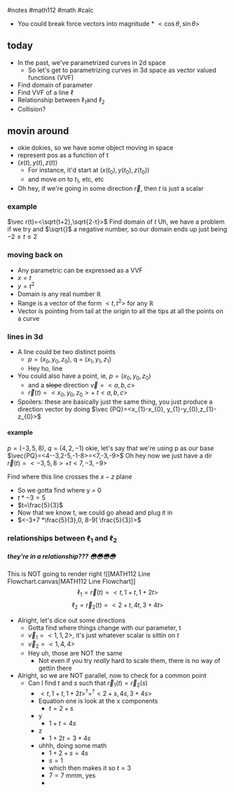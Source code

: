#notes #math112 #math #calc


- You could break force vectors into magnitude *  $<\cos{\theta},\sin{\theta}>$

## today
- In the past, we've parametrized curves in 2d space
	- So let's get to parametrizing curves in 3d space as vector valued functions (VVF)
- Find domain of parameter
- Find VVF of a line $\ell$ 
- Relationship between $\ell_{1}$and $\ell_{2}$
- Collision?




## movin around
- okie dokies, so we have some object moving in space
- represent pos as a function of t
- $(x(t),y(t),z(t))$
	- For instance, it'd start at $(x(t_{0}),y(t_{0}),z(t_{0}))$
	- and move on to $t_{1}$, etc, etc
- Oh hey, if we're going in some direction $\vec r$, then $t$ is just a scalar


### example
$\vec r(t)=<\sqrt{t+2},\sqrt{2-t}>$
Find domain of $t$
Uh, we have a problem if we try and $\sqrt{}$ a negative number, so our domain ends up just being $-2 \leq t \leq 2$ 


### moving back on
- Any parametric can be expressed as a VVF
- $x=t$
- $y=t^{2}$
- Domain is any real number $\mathbb{R}$ 
- Range is a vector of the form $<t,t^{2}>$ for any $\mathbb{R}$  
- Vector is pointing from tail at the origin to all the tips at all the points on a curve


### lines in 3d
- A line could be two distinct points
	- $p=(x_{0},y_{0},z_{0})$, q = $(x_{1},y_{1},z_{1})$
	- Hey ho, line
- You could also have a point, ie, $p=(x_{0},y_{0},z_{0})$
	- and a ~~slope~~ direction $\vec v = <a,b,c>$
	- $\vec r (t)=<x_{0},y_{0},z_{0}> + \ t<a,b,c>$
- Spoilers: these are basically just the same thing, you just produce a direction vector by doing $\vec {PQ}=<x_{1}-x_{0}, y_{1}-y_{0},z_{1}-z_{0}>$


#### example
$p = (-3,5,8)$, $q=(4,2,-1)$
okie, let's say that we're using p as our base
$\vec{PQ}=<4--3,2-5,-1-8>=<7,-3,-9>$ 
Oh hey now we just have a dir
$\vec r(t)=<-3,5,8> + t<7,-3,-9>$

Find where this line crosses the $x-z$ plane
- So we gotta find where y = 0
- $t*-3=5$
- $t=\frac{5}{3}$
- Now that we know t, we could go ahead and plug it in
- $<-3+7 *\frac{5}{3},0, 8-9( \frac{5}{3})>$


### relationships between $\ell_{1}$ and $\ell_{2}$
##### they're in a relationship??? 😳😳😳😳
This is NOT going to render right
![[MATH112 Line Flowchart.canvas|MATH112 Line Flowchart]]
$$\ell_{1}= \vec r (t) = <t, 1+t, 1+2t>$$
$$\ell_{2}= \vec r_{2}(t) = <2+t, 4t, 3+4t>$$
- Alright, let's dice out some directions
	- Gotta find where things change with our parameter, t
	- $\vec v_{1}=<1,1,2>$, it's just whatever scalar is sittin on $t$
	- $\vec v_{2}= <1,4,4>$
	- Hey uh, those are NOT the same
		- Not even if you try *really* hard to scale them, there is no way of gettin there
- Alright, so we are NOT parallel, now to check for a common point
	- Can I find $t$ and $s$ such that $\vec r_{1}(t)=\vec r_{2}(s)$
		- $<t,1+t,1+2t> ^{?}=^{?}<2+s,4s,3+4s>$
		- Equation one is look at the x components
			- $t=2+s$
		- y
			- $1+t = 4s$
		- z
			- $1+2t=3+4s$
		- uhhh, doing some math
			- $1+2+s = 4s$
			- $s=1$
			- which then makes it so $t=3$
			- $7=7$ mmm, yes
			- 